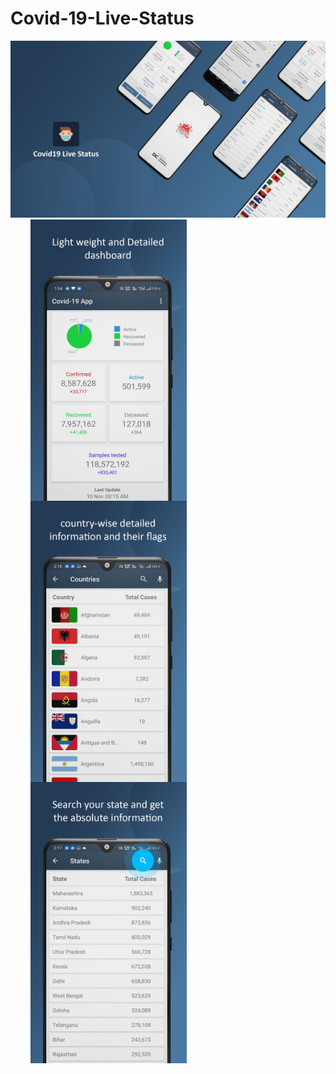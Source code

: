 # Covid-19-Live-Status
<img src = "https://github.com/Roshannahak/Covid-19-Live-Status/blob/main/screenshots/intro_ss.jpg"/>

<img align = "left" src = "https://github.com/Roshannahak/Covid-19-Live-Status/blob/main/screenshots/dashboard.jpg" width = "250" height = "450" hspace = "32"/>
<img align = "left" src = "https://github.com/Roshannahak/Covid-19-Live-Status/blob/main/screenshots/country_list.jpg" width = "250" height = "450" hspace = "32"/>
<img align = "left" src = "https://github.com/Roshannahak/Covid-19-Live-Status/blob/main/screenshots/state_list.jpg" width = "250" height = "450" hspace = "32"/>
